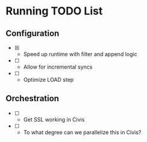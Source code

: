 # Running TODO List

## Configuration
- [x] - Speed up runtime with filter and append logic
- [ ] - Allow for incremental syncs
- [ ] - Optimize LOAD step


## Orchestration
- [ ] - Get SSL working in Civis
- [ ] - To what degree can we parallelize this in Civis?